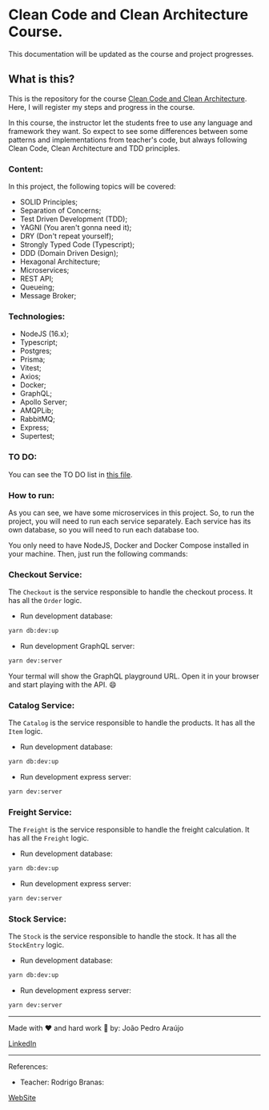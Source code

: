 # Clean Code and Clean Architecture Course.

This documentation will be updated as the course and project progresses.

## What is this?

This is the repository for the course [Clean Code and Clean Architecture](http://app.branas.io).
Here, I will register my steps and progress in the course.

In this course, the instructor let the students free to use any language and framework they want. So expect to see some differences between some patterns and implementations from teacher's code, but always following Clean Code, Clean Architecture and TDD principles.

### Content:

In this project, the following topics will be covered:

- SOLID Principles;
- Separation of Concerns;
- Test Driven Development (TDD);
- YAGNI (You aren't gonna need it);
- DRY (Don't repeat yourself);
- Strongly Typed Code (Typescript);
- DDD (Domain Driven Design);
- Hexagonal Architecture;
- Microservices;
- REST API;
- Queueing;
- Message Broker;

### Technologies:

- NodeJS (16.x);
- Typescript;
- Postgres;
- Prisma;
- Vitest;
- Axios;
- Docker;
- GraphQL;
- Apollo Server;
- AMQPLib;
- RabbitMQ;
- Express;
- Supertest;

### TO DO:

You can see the TO DO list in [this file](./docs/to-do.md).

### How to run:

As you can see, we have some microservices in this project. So, to run the project, you will need to run each service separately. Each service has its own database, so you will need to run each database too.

You only need to have NodeJS, Docker and Docker Compose installed in your machine. Then, just run the following commands:

### Checkout Service:

The `Checkout` is the service responsible to handle the checkout process. It has all the `Order` logic.

- Run development database:

```bash
yarn db:dev:up
```

- Run development GraphQL server:

```bash
yarn dev:server
```

Your termal will show the GraphQL playground URL. Open it in your browser and start playing with the API. :smile:

### Catalog Service:

The `Catalog` is the service responsible to handle the products. It has all the `Item` logic.

- Run development database:

```bash
yarn db:dev:up
```

- Run development express server:

```bash
yarn dev:server
```

### Freight Service:

The `Freight` is the service responsible to handle the freight calculation. It has all the `Freight` logic.

- Run development database:

```bash
yarn db:dev:up
```

- Run development express server:

```bash
yarn dev:server
```

### Stock Service:

The `Stock` is the service responsible to handle the stock. It has all the `StockEntry` logic.

- Run development database:

```bash
yarn db:dev:up
```

- Run development express server:

```bash
yarn dev:server
```

---

Made with :heart: and hard work :hammer: by: João Pedro Araújo

[LinkedIn](https://www.linkedin.com/in/joaopedroasz/)

---

References:

- Teacher: Rodrigo Branas:

[WebSite](https://app.branas.io)
